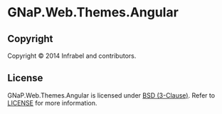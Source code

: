 GNaP.Web.Themes.Angular
=======================

## Copyright

Copyright © 2014 Infrabel and contributors.

## License

GNaP.Web.Themes.Angular is licensed under [BSD (3-Clause)](http://choosealicense.com/licenses/bsd-3-clause/ "Read more about the BSD (3-Clause) License"). Refer to [LICENSE](https://github.com/infrabel/GNaP.Web.Themes.Angular/blob/master/LICENSE) for more information.
